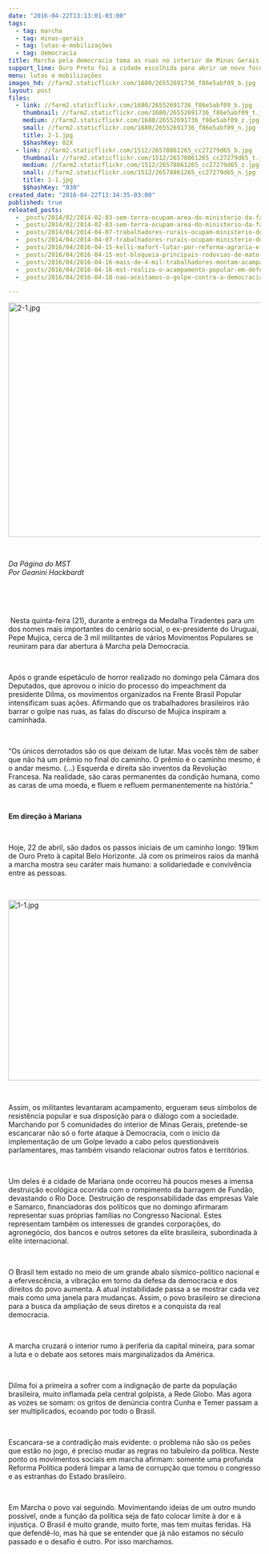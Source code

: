 ```yaml
---
date: "2016-04-22T13:13:01-03:00"
tags:
  - tag: marcha
  - tag: minas-gerais
  - tag: lutas-e-mobilizações
  - tag: democracia
title: Marcha pela democracia toma as ruas no interior de Minas Gerais
support_line: Ouro Preto foi a cidade escolhida para abrir um novo foco de organização para a esperança e a resistência.
menu: lutas e mobilizações
images_hd: //farm2.staticflickr.com/1680/26552691736_f86e5abf09_b.jpg
layout: post
files:
  - link: //farm2.staticflickr.com/1680/26552691736_f86e5abf09_b.jpg
    thumbnail: //farm2.staticflickr.com/1680/26552691736_f86e5abf09_t.jpg
    medium: //farm2.staticflickr.com/1680/26552691736_f86e5abf09_z.jpg
    small: //farm2.staticflickr.com/1680/26552691736_f86e5abf09_n.jpg
    title: 2-1.jpg
    $$hashKey: 02X
  - link: //farm2.staticflickr.com/1512/26578861265_cc27279d65_b.jpg
    thumbnail: //farm2.staticflickr.com/1512/26578861265_cc27279d65_t.jpg
    medium: //farm2.staticflickr.com/1512/26578861265_cc27279d65_z.jpg
    small: //farm2.staticflickr.com/1512/26578861265_cc27279d65_n.jpg
    title: 1-1.jpg
    $$hashKey: "030"
created_date: "2016-04-22T13:34:35-03:00"
published: true
releated_posts:
  - _posts/2014/02/2014-02-03-sem-terra-ocupam-area-do-ministerio-da-fazenda-no-norte-de-minas-gerais.md
  - _posts/2014/02/2014-02-03-sem-terra-ocupam-area-do-ministerio-da-fazenda-no-norte-de-minas-gerais.md-e
  - _posts/2014/04/2014-04-07-trabalhadores-rurais-ocupam-ministerio-do-trabalho-por-melhores-condicoes.md
  - _posts/2014/04/2014-04-07-trabalhadores-rurais-ocupam-ministerio-do-trabalho-por-melhores-condicoes.md-e
  - _posts/2016/04/2016-04-15-kelli-mafort-lutar-por-reforma-agraria-e-tambem-enfrentar-o-golpe-que-esta-em-curso-no-pais.md
  - _posts/2016/04/2016-04-15-mst-bloqueia-principais-rodovias-de-mato-grosso-do-sul-nesta-sexta-feira-como-parte-de-uma-acao-nacional.md
  - _posts/2016/04/2016-04-16-mais-de-4-mil-trabalhadores-montam-acampamento-no-farol-da-barra.md
  - _posts/2016/04/2016-04-16-mst-realiza-o-acampamento-popular-em-defesa-da-democracia.md
  - _posts/2016/04/2016-04-18-nao-aceitamos-o-golpe-contra-a-democracia-e-nossos-direitos-vamos-derrotar-o-golpe-nas-ruas.md

---
```

<p><img alt="2-1.jpg" height="467" src="//farm2.staticflickr.com/1680/26552691736_f86e5abf09_b.jpg" width="700" /></p>

<p>&nbsp;</p>

<p><em>Da P&aacute;gina do MST<br />
Por Geanini Hackbardt</em><br />
&nbsp;</p>

<p>&nbsp;</p>

<p><br />
&nbsp;Nesta quinta-feira (21), durante a entrega da Medalha Tiradentes para um dos nomes mais importantes do cen&aacute;rio social, o ex-presidente do Uruguai, Pepe Mujica, cerca de 3 mil militantes de v&aacute;rios Movimentos Populares se reuniram para dar abertura &agrave; Marcha pela Democracia.</p>

<p>&nbsp;</p>

<p>Ap&oacute;s o grande espet&aacute;culo de horror realizado no domingo pela C&acirc;mara dos Deputados, que aprovou o in&iacute;cio do processo do impeachment da presidente Dilma, os movimentos organizados na Frente Brasil Popular intensificam suas a&ccedil;&otilde;es. Afirmando que os trabalhadores brasileiros ir&atilde;o barrar o golpe nas ruas, as falas do discurso de Mujica inspiram a caminhada.</p>

<p>&nbsp;</p>

<p>&ldquo;Os &uacute;nicos derrotados s&atilde;o os que deixam de lutar. Mas voc&ecirc;s t&ecirc;m de saber que n&atilde;o h&aacute; um pr&ecirc;mio no final do caminho. O pr&ecirc;mio &eacute; o caminho mesmo, &eacute; o andar mesmo. (...) Esquerda e direita s&atilde;o inventos da Revolu&ccedil;&atilde;o Francesa. Na realidade, s&atilde;o caras permanentes da condi&ccedil;&atilde;o humana, como as caras de uma moeda, e fluem e refluem permanentemente na hist&oacute;ria.&rdquo;</p>

<p>&nbsp;</p>

<p><strong>Em dire&ccedil;&atilde;o &agrave; Mariana</strong></p>

<p>&nbsp;</p>

<p>Hoje, 22 de abril, s&atilde;o dados os passos iniciais de um caminho longo: 191km de Ouro Preto &agrave; capital Belo Horizonte. J&aacute; com os primeiros raios da manh&atilde; a marcha mostra seu car&aacute;ter mais humano: a solidariedade e conviv&ecirc;ncia entre as pessoas.</p>

<p>&nbsp;</p>

<p><img alt="1-1.jpg" height="360" src="//farm2.staticflickr.com/1512/26578861265_cc27279d65_b.jpg" width="600" /></p>

<p>&nbsp;</p>

<p>Assim, os militantes levantaram acampamento, ergueram seus s&iacute;mbolos de resist&ecirc;ncia popular e sua disposi&ccedil;&atilde;o para o di&aacute;logo com a sociedade. Marchando por 5 comunidades do interior de Minas Gerais, pretende-se escancarar n&atilde;o s&oacute; o forte ataque &agrave; Democracia, com o inicio da implementa&ccedil;&atilde;o de um Golpe levado a cabo pelos question&aacute;veis parlamentares, mas tamb&eacute;m visando relacionar outros fatos e territ&oacute;rios.</p>

<p>&nbsp;</p>

<p>Um deles &eacute; a cidade de Mariana onde ocorreu h&aacute; poucos meses a imensa destrui&ccedil;&atilde;o ecol&oacute;gica ocorrida com o rompimento da barragem de Fund&atilde;o, devastando o Rio Doce. Destrui&ccedil;&atilde;o de responsabilidade das empresas Vale e Samarco, financiadoras dos pol&iacute;ticos que no domingo afirmaram representar suas pr&oacute;prias fam&iacute;lias no Congresso Nacional. Estes representam tamb&eacute;m os interesses de grandes corpora&ccedil;&otilde;es, do agroneg&oacute;cio, dos bancos e outros setores da elite brasileira, subordinada &agrave; elite internacional.</p>

<p>&nbsp;</p>

<p>O Brasil tem estado no meio de um grande abalo s&iacute;smico-pol&iacute;tico nacional e a efervesc&ecirc;ncia, a vibra&ccedil;&atilde;o em torno da defesa da democracia e dos direitos do povo aumenta. A atual instabilidade passa a se mostrar cada vez mais como uma janela para mudan&ccedil;as. Assim, o povo brasileiro se direciona para a busca da amplia&ccedil;&atilde;o de seus diretos e a conquista da real democracia.</p>

<p>&nbsp;</p>

<p>A marcha cruzar&aacute; o interior rumo &agrave; periferia da capital mineira, para somar a luta e o debate aos setores mais marginalizados da Am&eacute;rica.&nbsp;</p>

<p>&nbsp;</p>

<p>Dilma foi a primeira a sofrer com a indigna&ccedil;&atilde;o de parte da popula&ccedil;&atilde;o brasileira, muito inflamada pela central golpista, a Rede Globo. Mas agora as vozes se somam: os gritos de den&uacute;ncia contra Cunha e Temer passam a ser multiplicados, ecoando por todo o Brasil.</p>

<p>&nbsp;</p>

<p>Escancara-se a contradi&ccedil;&atilde;o mais evidente: o problema n&atilde;o s&atilde;o os pe&otilde;es que est&atilde;o no jogo, &eacute; preciso mudar as regras no tabuleiro da pol&iacute;tica. Neste ponto os movimentos sociais em marcha afirmam: somente uma profunda Reforma Pol&iacute;tica poder&aacute; limpar a lama de corrup&ccedil;&atilde;o que tomou o congresso e as estranhas do Estado brasileiro.</p>

<p>&nbsp;</p>

<p>Em Marcha o povo vai seguindo. Movimentando ideias de um outro mundo poss&iacute;vel, onde a fun&ccedil;&atilde;o da pol&iacute;tica seja de fato colocar limite &agrave; dor e &agrave; injusti&ccedil;a. O Brasil &eacute; muito grande, muito forte, mas tem muitas feridas. H&aacute; que defend&ecirc;-lo, mas h&aacute; que se entender que j&aacute; n&atilde;o estamos no s&eacute;culo passado e o desafio &eacute; outro. Por isso marchamos.</p>
